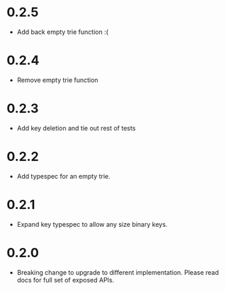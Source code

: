 # 0.2.5
* Add back empty trie function :(
# 0.2.4
* Remove empty trie function
# 0.2.3
* Add key deletion and tie out rest of tests
# 0.2.2
* Add typespec for an empty trie.
# 0.2.1
* Expand key typespec to allow any size binary keys.
# 0.2.0
* Breaking change to upgrade to different implementation. Please read docs for full set of exposed APIs.
